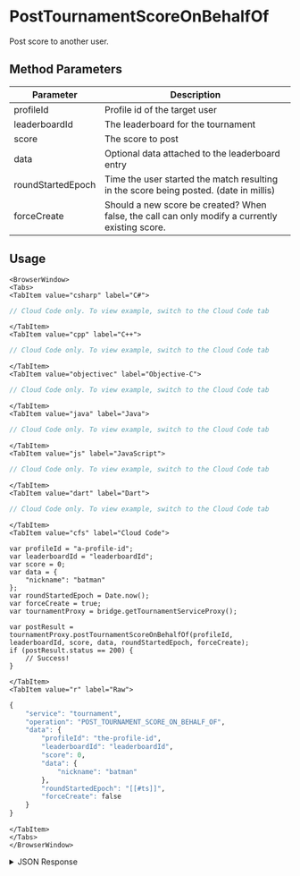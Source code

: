 # PostTournamentScoreOnBehalfOf

Post score to another user.

<PartialServop service_name="tournament" operation_name="POST_TOURNAMENT_SCORE_ON_BEHALF_OF" />

## Method Parameters
Parameter | Description
--------- | -----------
profileId | Profile id of the target user 
leaderboardId | The leaderboard for the tournament 
score | The score to post 
data | Optional data attached to the leaderboard entry
roundStartedEpoch | Time the user started the match resulting in the score being posted. (date in millis)
forceCreate | Should a new score be created? When false, the call can only modify a currently existing score. 

## Usage

```mdx-code-block
<BrowserWindow>
<Tabs>
<TabItem value="csharp" label="C#">
```

```csharp
// Cloud Code only. To view example, switch to the Cloud Code tab
```

```mdx-code-block
</TabItem>
<TabItem value="cpp" label="C++">
```

```cpp
// Cloud Code only. To view example, switch to the Cloud Code tab
```

```mdx-code-block
</TabItem>
<TabItem value="objectivec" label="Objective-C">
```

```objectivec
// Cloud Code only. To view example, switch to the Cloud Code tab
```

```mdx-code-block
</TabItem>
<TabItem value="java" label="Java">
```

```java
// Cloud Code only. To view example, switch to the Cloud Code tab
```

```mdx-code-block
</TabItem>
<TabItem value="js" label="JavaScript">
```

```javascript
// Cloud Code only. To view example, switch to the Cloud Code tab
```

```mdx-code-block
</TabItem>
<TabItem value="dart" label="Dart">
```

```dart
// Cloud Code only. To view example, switch to the Cloud Code tab
```

```mdx-code-block
</TabItem>
<TabItem value="cfs" label="Cloud Code">
```

```cfscript
var profileId = "a-profile-id";
var leaderboardId = "leaderboardId";
var score = 0;
var data = {
    "nickname": "batman"
};
var roundStartedEpoch = Date.now();
var forceCreate = true;
var tournamentProxy = bridge.getTournamentServiceProxy();

var postResult = tournamentProxy.postTournamentScoreOnBehalfOf(profileId, leaderboardId, score, data, roundStartedEpoch, forceCreate);
if (postResult.status == 200) {
    // Success!
}
```

```mdx-code-block
</TabItem>
<TabItem value="r" label="Raw">
```

```r
{
	"service": "tournament",
	"operation": "POST_TOURNAMENT_SCORE_ON_BEHALF_OF",
	"data": {
		"profileId": "the-profile-id",
		"leaderboardId": "leaderboardId",
		"score": 0,
		"data": {
			"nickname": "batman"
		},
		"roundStartedEpoch": "[[#ts]]",
		"forceCreate": false
	}
}
```

```mdx-code-block
</TabItem>
</Tabs>
</BrowserWindow>
```

<details>
<summary>JSON Response</summary>

```json
{
  "data": {
    "leaderboardId": "^D^div6^2",
    "versionId": 1,
    "playerId": "c5ecdbda-5f91-41a9-96aa-174f412f7657",
    "score": 100,
    "data": {
      "nickname": "batman"
    },
    "createdAt": 1647877630346,
    "updatedAt": 1647877788048,
    "tCode": "tcode1",
    "tRank": 0,
    "tClaimedAt": 0,
    "tNotifiedAt": 0,
    "previousScore": 50
  },
  "status": 200
}
```
</details>

